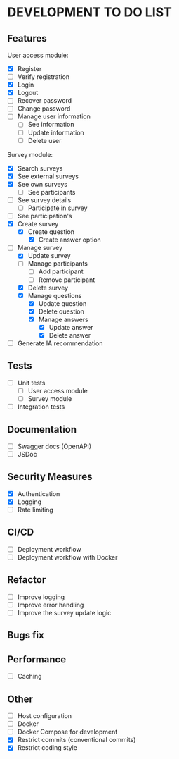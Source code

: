 # DEVELOPMENT TO DO LIST

## Features

User access module:

- [x] Register
- [ ] Verify registration
- [x] Login
- [x] Logout
- [ ] Recover password
- [ ] Change password
- [ ] Manage user information
  - [ ] See information
  - [ ] Update information
  - [ ] Delete user

Survey module:

- [x] Search surveys
- [x] See external surveys
- [x] See own surveys
  - [ ] See participants
- [ ] See survey details
  - [ ] Participate in survey
- [ ] See participation's
- [x] Create survey
  - [x] Create question
    - [x] Create answer option
- [ ] Manage survey
  - [x] Update survey
  - [ ] Manage participants
    - [ ] Add participant
    - [ ] Remove participant
  - [x] Delete survey
  - [x] Manage questions
    - [x] Update question
    - [x] Delete question
    - [x] Manage answers
      - [x] Update answer
      - [x] Delete answer
- [ ] Generate IA recommendation

## Tests

- [ ] Unit tests
  - [ ] User access module
  - [ ] Survey module
- [ ] Integration tests

## Documentation

- [ ] Swagger docs (OpenAPI)
- [ ] JSDoc

## Security Measures

- [x] Authentication
- [x] Logging
- [ ] Rate limiting

## CI/CD

- [ ] Deployment workflow
- [ ] Deployment workflow with Docker

## Refactor

- [ ] Improve logging
- [ ] Improve error handling
- [ ] Improve the survey update logic

## Bugs fix

## Performance

- [ ] Caching

## Other

- [ ] Host configuration
- [ ] Docker
- [ ] Docker Compose for development
- [x] Restrict commits (conventional commits)
- [x] Restrict coding style

